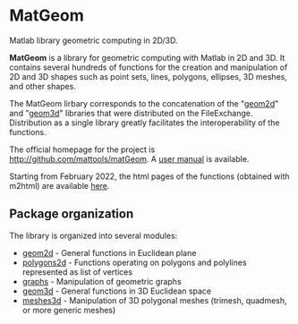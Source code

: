# MatGeom
Matlab library geometric computing in 2D/3D.

**MatGeom** is a library for geometric computing with Matlab in 2D and 3D. 
It contains several hundreds of functions for the creation and manipulation 
of 2D and 3D shapes such as point sets, lines, polygons, ellipses, 3D meshes, and other shapes.

The MatGeom lirbary corresponds to the concatenation of the "[geom2d](https://fr.mathworks.com/matlabcentral/fileexchange/7844-geom2d)" 
and "[geom3d](https://fr.mathworks.com/matlabcentral/fileexchange/24484-geom3d)" libraries
that were distributed on the FileExchange. Distribution as a single library greatly facilitates 
the interoperability of the functions.

The official homepage for the project is http://github.com/mattools/matGeom. 
A [user manual](https://github.com/mattools/matGeom/releases/download/v1.2.5/matGeom-manual-1.2.5.pdf) is available.

Starting from February 2022, the html pages of the functions (obtained with m2html) are available [here](https://mattools.github.io/matGeom/api/index.html).

Package organization
---

The library is organized into several modules:

* [geom2d](https://github.com/mattools/matGeom/wiki/geom2d "geom2d Wiki page") - General functions in Euclidean plane
* [polygons2d](https://github.com/mattools/matGeom/wiki/polygons2d "polygons2d Wiki page") - Functions operating on polygons and polylines represented as list of vertices
* [graphs](https://github.com/mattools/matGeom/wiki/graphs "graphs Wiki page") - Manipulation of geometric graphs
* [geom3d](https://github.com/mattools/matGeom/wiki/geom3d "geom3d Wiki page") - General functions in 3D Euclidean space
* [meshes3d](https://github.com/mattools/matGeom/wiki/meshes3d "meshes3d Wiki page") - Manipulation of 3D polygonal meshes (trimesh, quadmesh, or more generic meshes)


